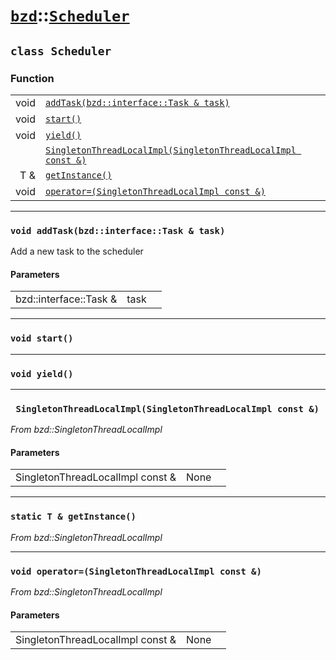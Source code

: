 # [`bzd`](../../index.md)::[`Scheduler`](../index.md)

## `class Scheduler`

### Function
||||
|---:|:---|:---|
|void|[`addTask(bzd::interface::Task & task)`](.)||
|void|[`start()`](.)||
|void|[`yield()`](.)||
||[`SingletonThreadLocalImpl(SingletonThreadLocalImpl const &)`](.)||
|T &|[`getInstance()`](.)||
|void|[`operator=(SingletonThreadLocalImpl const &)`](.)||
------
### `void addTask(bzd::interface::Task & task)`
Add a new task to the scheduler
#### Parameters
||||
|---:|:---|:---|
|bzd::interface::Task &|task||
------
### `void start()`

------
### `void yield()`

------
### ` SingletonThreadLocalImpl(SingletonThreadLocalImpl const &)`
*From bzd::SingletonThreadLocalImpl*


#### Parameters
||||
|---:|:---|:---|
|SingletonThreadLocalImpl const &|None||
------
### `static T & getInstance()`
*From bzd::SingletonThreadLocalImpl*


------
### `void operator=(SingletonThreadLocalImpl const &)`
*From bzd::SingletonThreadLocalImpl*


#### Parameters
||||
|---:|:---|:---|
|SingletonThreadLocalImpl const &|None||
